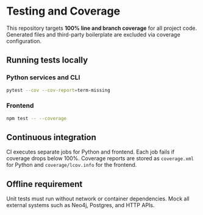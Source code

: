 # Testing and Coverage

This repository targets **100% line and branch coverage** for all project code. Generated files and third-party boilerplate are excluded via coverage configuration.

## Running tests locally

### Python services and CLI

```bash
pytest --cov --cov-report=term-missing
```

### Frontend

```bash
npm test -- --coverage
```

## Continuous integration

CI executes separate jobs for Python and frontend. Each job fails if coverage drops below 100%. Coverage reports are stored as `coverage.xml` for Python and `coverage/lcov.info` for the frontend.

## Offline requirement

Unit tests must run without network or container dependencies. Mock all external systems such as Neo4j, Postgres, and HTTP APIs.

